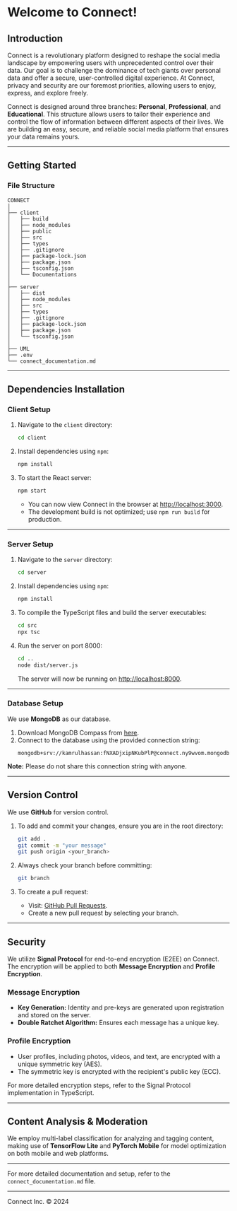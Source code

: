 
# Welcome to Connect!

## Introduction

Connect is a revolutionary platform designed to reshape the social media landscape by empowering users with unprecedented control over their data. Our goal is to challenge the dominance of tech giants over personal data and offer a secure, user-controlled digital experience. At Connect, privacy and security are our foremost priorities, allowing users to enjoy, express, and explore freely.

Connect is designed around three branches: **Personal**, **Professional**, and **Educational**. This structure allows users to tailor their experience and control the flow of information between different aspects of their lives. We are building an easy, secure, and reliable social media platform that ensures your data remains yours.

---

## Getting Started

### File Structure

```
CONNECT
│
├── client
│   ├── build
│   ├── node_modules
│   ├── public
│   ├── src
│   ├── types
│   ├── .gitignore
│   ├── package-lock.json
│   ├── package.json
│   ├── tsconfig.json
│   └── Documentations
│
├── server
│   ├── dist
│   ├── node_modules
│   ├── src
│   ├── types
│   ├── .gitignore
│   ├── package-lock.json
│   ├── package.json
│   └── tsconfig.json
│
├── UML
├── .env
└── connect_documentation.md
```

---

## Dependencies Installation

### Client Setup

1. Navigate to the `client` directory:
   ```bash
   cd client
   ```

2. Install dependencies using `npm`:
   ```bash
   npm install
   ```

3. To start the React server:
   ```bash
   npm start
   ```

   - You can now view Connect in the browser at [http://localhost:3000](http://localhost:3000).
   - The development build is not optimized; use `npm run build` for production.

---

### Server Setup

1. Navigate to the `server` directory:
   ```bash
   cd server
   ```

2. Install dependencies using `npm`:
   ```bash
   npm install
   ```

3. To compile the TypeScript files and build the server executables:
   ```bash
   cd src
   npx tsc
   ```

4. Run the server on port 8000:
   ```bash
   cd ..
   node dist/server.js
   ```

   The server will now be running on [http://localhost:8000](http://localhost:8000).

---

### Database Setup

We use **MongoDB** as our database.

1. Download MongoDB Compass from [here](https://www.mongodb.com/try/download/compass).
2. Connect to the database using the provided connection string:
   ```
   mongodb+srv://kamrulhassan:fNXADjxipNKubPlP@connect.ny9wvom.mongodb.net/
   ```

**Note:** Please do not share this connection string with anyone.

---

## Version Control

We use **GitHub** for version control.

1. To add and commit your changes, ensure you are in the root directory:
   ```bash
   git add .
   git commit -m "your message"
   git push origin <your_branch>
   ```

2. Always check your branch before committing:
   ```bash
   git branch
   ```

3. To create a pull request:
   - Visit: [GitHub Pull Requests](https://github.com/ZohebHasan/Connect).
   - Create a new pull request by selecting your branch.

---

## Security

We utilize **Signal Protocol** for end-to-end encryption (E2EE) on Connect. The encryption will be applied to both **Message Encryption** and **Profile Encryption**.

### Message Encryption

- **Key Generation:** Identity and pre-keys are generated upon registration and stored on the server.
- **Double Ratchet Algorithm:** Ensures each message has a unique key.

### Profile Encryption

- User profiles, including photos, videos, and text, are encrypted with a unique symmetric key (AES).
- The symmetric key is encrypted with the recipient's public key (ECC).

For more detailed encryption steps, refer to the Signal Protocol implementation in TypeScript.

---

## Content Analysis & Moderation

We employ multi-label classification for analyzing and tagging content, making use of **TensorFlow Lite** and **PyTorch Mobile** for model optimization on both mobile and web platforms.

---

For more detailed documentation and setup, refer to the `connect_documentation.md` file.

---

Connect Inc. © 2024


